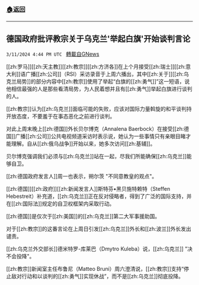 ###  [:house:返回](README.md)
---


## 德国政府批评教宗关于乌克兰'举起白旗'开始谈判言论
`3/11/2024 4:44 PM UTC ` [轉載自GNews](https://gnews.org/articles/2384998)

[[zh:罗马]][[zh:天主教]][[zh:教宗]][[zh:方济各]]在上个月接受[[zh:瑞士]][[zh:意大利]]语广播[[zh:公司]]（RSI）采访录音于上周六播出，其中[[zh:关于]][[zh:乌克兰局势]]的部分内容中[[zh:教宗]]使用了举起“白旗的[[zh:勇气]]”这一短语，说他相信最强的人是那些看清局势，为人民着想并且有[[zh:勇气]]举起白旗进行谈判的人。

[[zh:教宗]]认为[[zh:乌克兰]]面临可能的失败，应该对国际力量斡旋的和平谈判持开放态度，不要羞于在事态恶化之前进行谈判。

对此上周末晚上[[zh:德国]]外长贝尔博克（Annalena Baerbock）在接受[[zh:德国]]广播[[zh:公司]]公共电视频道采访时表示说，她认为一些事情只有亲眼目睹才能理解。自从[[zh:俄乌战争]]开始以来，她多次访问[[zh:基辅]]。

贝尔博克强调我们必须与[[zh:乌克兰]]站在一起，尽我们所能确保[[zh:乌克兰]]能够自卫。

[[zh:德国政府发言人]]周一也表示，朔尔茨 "不同意教皇的观点"。

[[zh:德国]][[zh:政府]][[zh:新闻发言人]]斯特芬•黑贝施特赖特（Steffen Hebestreit）补充道，[[zh:乌克兰]]正在反对侵略者，得到了广泛的国际支持，并在[[zh:国际法]]规定的自卫权框架内采取行动。

[[zh:德国]]是仅次于[[zh:美国]]的[[zh:乌克兰]]第二大军事援助国。

对于[[zh:教宗]]的这番言论在上周日引发[[zh:乌克兰]]外长和[[zh:波兰]]外长发出谴责。

[[zh:乌克兰外交部长]]德米特罗-库莱巴（Dmytro Kuleba）说，[[zh:乌克兰]] "决不会投降"。

[[zh:教宗]]新闻室主任布鲁尼（Matteo Bruni）周六澄清说，[[zh:教宗]]支持“停止敌对行动和以谈判的[[zh:勇气]]实现休战”，而不是[[zh:乌克兰]]彻底投降。
